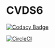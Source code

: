 # CVDS6

[![Codacy Badge](https://app.codacy.com/project/badge/Grade/7e85d87c2b2846dbb1d235de305f1287)](https://www.codacy.com/gh/Ricardo-Olarte/CVDS6/dashboard?utm_source=github.com&amp;utm_medium=referral&amp;utm_content=Ricardo-Olarte/CVDS6&amp;utm_campaign=Badge_Grade)

[![CircleCI](https://circleci.com/gh/Ricardo-Olarte/CVDS6/tree/master.svg?style=svg)](https://circleci.com/gh/Ricardo-Olarte/CVDS6/tree/master)

